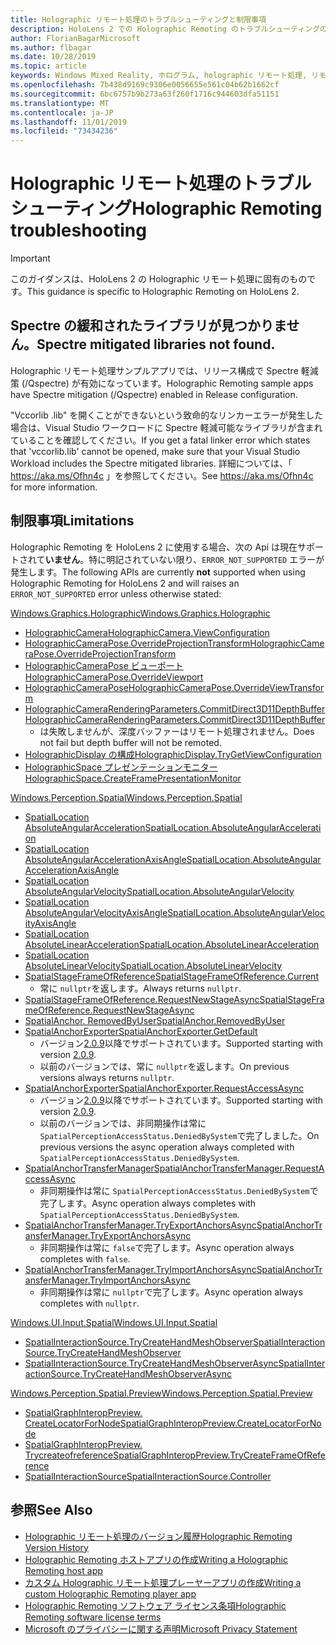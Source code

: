```yaml
---
title: Holographic リモート処理のトラブルシューティングと制限事項
description: HoloLens 2 での Holographic Remoting のトラブルシューティングの手順
author: FlorianBagarMicrosoft
ms.author: flbagar
ms.date: 10/28/2019
ms.topic: article
keywords: Windows Mixed Reality, ホログラム, holographic リモート処理, リモートレンダリング, ネットワークレンダリング, HoloLens, リモートホログラム, トラブルシューティング, ヘルプ
ms.openlocfilehash: 7b438d9169c9306e0056655e561c04b62b1662cf
ms.sourcegitcommit: 6bc6757b9b273a63f260f1716c944603dfa51151
ms.translationtype: MT
ms.contentlocale: ja-JP
ms.lasthandoff: 11/01/2019
ms.locfileid: "73434236"
---
```

# <a name="holographic-remoting-troubleshooting"></a><span data-ttu-id="b9c5d-104">Holographic リモート処理のトラブルシューティング</span><span class="sxs-lookup"><span data-stu-id="b9c5d-104">Holographic Remoting troubleshooting</span></span>

> [!IMPORTANT]
> <span data-ttu-id="b9c5d-105">このガイダンスは、HoloLens 2 の Holographic リモート処理に固有のものです。</span><span class="sxs-lookup"><span data-stu-id="b9c5d-105">This guidance is specific to Holographic Remoting on HoloLens 2.</span></span>

## <a name="spectre-mitigated-libraries-not-found"></a><span data-ttu-id="b9c5d-106">Spectre の緩和されたライブラリが見つかりません。</span><span class="sxs-lookup"><span data-stu-id="b9c5d-106">Spectre mitigated libraries not found.</span></span>

<span data-ttu-id="b9c5d-107">Holographic リモート処理サンプルアプリでは、リリース構成で Spectre 軽減策 (/Qspectre) が有効になっています。</span><span class="sxs-lookup"><span data-stu-id="b9c5d-107">Holographic Remoting sample apps have Spectre mitigation (/Qspectre) enabled in Release configuration.</span></span>

<span data-ttu-id="b9c5d-108">"Vccorlib .lib" を開くことができないという致命的なリンカーエラーが発生した場合は、Visual Studio ワークロードに Spectre 軽減可能なライブラリが含まれていることを確認してください。</span><span class="sxs-lookup"><span data-stu-id="b9c5d-108">If you get a fatal linker error which states that 'vccorlib.lib' cannot be opened, make sure that your Visual Studio Workload includes the Spectre mitigated libraries.</span></span> <span data-ttu-id="b9c5d-109">詳細については、「 https://aka.ms/Ofhn4c 」を参照してください。</span><span class="sxs-lookup"><span data-stu-id="b9c5d-109">See https://aka.ms/Ofhn4c for more information.</span></span>

## <a name="limitations"></a><span data-ttu-id="b9c5d-110">制限事項</span><span class="sxs-lookup"><span data-stu-id="b9c5d-110">Limitations</span></span>

<span data-ttu-id="b9c5d-111">Holographic Remoting を HoloLens 2 に使用する場合、次の Api は現在サポートされて**いません**。特に明記されていない限り、```ERROR_NOT_SUPPORTED``` エラーが発生します。</span><span class="sxs-lookup"><span data-stu-id="b9c5d-111">The following APIs are currently **not** supported when using Holographic Remoting for HoloLens 2 and will raises an ```ERROR_NOT_SUPPORTED``` error unless otherwise stated:</span></span>

[<span data-ttu-id="b9c5d-112">Windows.Graphics.Holographic</span><span class="sxs-lookup"><span data-stu-id="b9c5d-112">Windows.Graphics.Holographic</span></span>](https://docs.microsoft.com/uwp/api/windows.graphics.holographic)

* [<span data-ttu-id="b9c5d-113">HolographicCamera</span><span class="sxs-lookup"><span data-stu-id="b9c5d-113">HolographicCamera.ViewConfiguration</span></span>](https://docs.microsoft.com/uwp/api/windows.graphics.holographic.holographiccamera.viewconfiguration)
* [<span data-ttu-id="b9c5d-114">HolographicCameraPose.OverrideProjectionTransform</span><span class="sxs-lookup"><span data-stu-id="b9c5d-114">HolographicCameraPose.OverrideProjectionTransform</span></span>](https://docs.microsoft.com/uwp/api/windows.graphics.holographic.holographiccamerapose.overrideprojectiontransform)
* [<span data-ttu-id="b9c5d-115">HolographicCameraPose ビューポート</span><span class="sxs-lookup"><span data-stu-id="b9c5d-115">HolographicCameraPose.OverrideViewport</span></span>](https://docs.microsoft.com/uwp/api/windows.graphics.holographic.holographiccamerapose.overrideviewport)
* [<span data-ttu-id="b9c5d-116">HolographicCameraPose</span><span class="sxs-lookup"><span data-stu-id="b9c5d-116">HolographicCameraPose.OverrideViewTransform</span></span>](https://docs.microsoft.com/uwp/api/windows.graphics.holographic.holographiccamerapose.overrideviewtransform)
* [<span data-ttu-id="b9c5d-117">HolographicCameraRenderingParameters.CommitDirect3D11DepthBuffer</span><span class="sxs-lookup"><span data-stu-id="b9c5d-117">HolographicCameraRenderingParameters.CommitDirect3D11DepthBuffer</span></span>](https://docs.microsoft.com/uwp/api/windows.graphics.holographic.holographiccamerarenderingparameters.commitdirect3d11depthbuffer#Windows_Graphics_Holographic_HolographicCameraRenderingParameters_CommitDirect3D11DepthBuffer_Windows_Graphics_DirectX_Direct3D11_IDirect3DSurface_)
  - <span data-ttu-id="b9c5d-118">は失敗しませんが、深度バッファーはリモート処理されません。</span><span class="sxs-lookup"><span data-stu-id="b9c5d-118">Does not fail but depth buffer will not be remoted.</span></span>
* [<span data-ttu-id="b9c5d-119">HolographicDisplay の構成</span><span class="sxs-lookup"><span data-stu-id="b9c5d-119">HolographicDisplay.TryGetViewConfiguration</span></span>](https://docs.microsoft.com/uwp/api/windows.graphics.holographic.holographicdisplay.trygetviewconfiguration)
* [<span data-ttu-id="b9c5d-120">HolographicSpace プレゼンテーションモニター</span><span class="sxs-lookup"><span data-stu-id="b9c5d-120">HolographicSpace.CreateFramePresentationMonitor</span></span>](https://docs.microsoft.com/uwp/api/windows.graphics.holographic.holographicspace.createframepresentationmonitor)

[<span data-ttu-id="b9c5d-121">Windows.Perception.Spatial</span><span class="sxs-lookup"><span data-stu-id="b9c5d-121">Windows.Perception.Spatial</span></span>](https://docs.microsoft.com/uwp/api/windows.perception.spatial)

* [<span data-ttu-id="b9c5d-122">SpatialLocation AbsoluteAngularAcceleration</span><span class="sxs-lookup"><span data-stu-id="b9c5d-122">SpatialLocation.AbsoluteAngularAcceleration</span></span>](https://docs.microsoft.com/uwp/api/windows.perception.spatial.spatiallocation.absoluteangularacceleration)
* [<span data-ttu-id="b9c5d-123">SpatialLocation AbsoluteAngularAccelerationAxisAngle</span><span class="sxs-lookup"><span data-stu-id="b9c5d-123">SpatialLocation.AbsoluteAngularAccelerationAxisAngle</span></span>](https://docs.microsoft.com/uwp/api/windows.perception.spatial.spatiallocation.absoluteangularaccelerationaxisangle)
* [<span data-ttu-id="b9c5d-124">SpatialLocation AbsoluteAngularVelocity</span><span class="sxs-lookup"><span data-stu-id="b9c5d-124">SpatialLocation.AbsoluteAngularVelocity</span></span>](https://docs.microsoft.com/uwp/api/windows.perception.spatial.spatiallocation.absoluteangularvelocity)
* [<span data-ttu-id="b9c5d-125">SpatialLocation AbsoluteAngularVelocityAxisAngle</span><span class="sxs-lookup"><span data-stu-id="b9c5d-125">SpatialLocation.AbsoluteAngularVelocityAxisAngle</span></span>](https://docs.microsoft.com/uwp/api/windows.perception.spatial.spatiallocation.absoluteangularvelocityaxisangle)
* [<span data-ttu-id="b9c5d-126">SpatialLocation AbsoluteLinearAcceleration</span><span class="sxs-lookup"><span data-stu-id="b9c5d-126">SpatialLocation.AbsoluteLinearAcceleration</span></span>](https://docs.microsoft.com/uwp/api/windows.perception.spatial.spatiallocation.absolutelinearacceleration)
* [<span data-ttu-id="b9c5d-127">SpatialLocation AbsoluteLinearVelocity</span><span class="sxs-lookup"><span data-stu-id="b9c5d-127">SpatialLocation.AbsoluteLinearVelocity</span></span>](https://docs.microsoft.com/uwp/api/windows.perception.spatial.spatiallocation.absolutelinearvelocity)
* [<span data-ttu-id="b9c5d-128">SpatialStageFrameOfReference</span><span class="sxs-lookup"><span data-stu-id="b9c5d-128">SpatialStageFrameOfReference.Current</span></span>](https://docs.microsoft.com/uwp/api/windows.perception.spatial.spatialstageframeofreference.current)
  - <span data-ttu-id="b9c5d-129">常に ```nullptr```を返します。</span><span class="sxs-lookup"><span data-stu-id="b9c5d-129">Always returns ```nullptr```.</span></span>
* [<span data-ttu-id="b9c5d-130">SpatialStageFrameOfReference.RequestNewStageAsync</span><span class="sxs-lookup"><span data-stu-id="b9c5d-130">SpatialStageFrameOfReference.RequestNewStageAsync</span></span>](https://docs.microsoft.com/uwp/api/windows.perception.spatial.spatialstageframeofreference.requestnewstageasync)
* [<span data-ttu-id="b9c5d-131">SpatialAnchor. RemovedByUser</span><span class="sxs-lookup"><span data-stu-id="b9c5d-131">SpatialAnchor.RemovedByUser</span></span>](https://docs.microsoft.com/uwp/api/windows.perception.spatial.spatialanchor.removedbyuser)
* [<span data-ttu-id="b9c5d-132">SpatialAnchorExporter</span><span class="sxs-lookup"><span data-stu-id="b9c5d-132">SpatialAnchorExporter.GetDefault</span></span>](https://docs.microsoft.com/uwp/api/windows.perception.spatial.spatialanchorexporter.getdefault
)
  - <span data-ttu-id="b9c5d-133">バージョン[2.0.9](holographic-remoting-version-history.md#v2.0.9)以降でサポートされています。</span><span class="sxs-lookup"><span data-stu-id="b9c5d-133">Supported starting with version [2.0.9](holographic-remoting-version-history.md#v2.0.9).</span></span> 
  - <span data-ttu-id="b9c5d-134">以前のバージョンでは、常に ```nullptr```を返します。</span><span class="sxs-lookup"><span data-stu-id="b9c5d-134">On previous versions always returns ```nullptr```.</span></span> 
* [<span data-ttu-id="b9c5d-135">SpatialAnchorExporter</span><span class="sxs-lookup"><span data-stu-id="b9c5d-135">SpatialAnchorExporter.RequestAccessAsync</span></span>](https://docs.microsoft.com/uwp/api/windows.perception.spatial.spatialanchorexporter.requestaccessasync
)
  - <span data-ttu-id="b9c5d-136">バージョン[2.0.9](holographic-remoting-version-history.md#v2.0.9)以降でサポートされています。</span><span class="sxs-lookup"><span data-stu-id="b9c5d-136">Supported starting with version [2.0.9](holographic-remoting-version-history.md#v2.0.9).</span></span> 
  - <span data-ttu-id="b9c5d-137">以前のバージョンでは、非同期操作は常に ```SpatialPerceptionAccessStatus.DeniedBySystem```で完了しました。</span><span class="sxs-lookup"><span data-stu-id="b9c5d-137">On previous versions the async operation always completed with ```SpatialPerceptionAccessStatus.DeniedBySystem```.</span></span>
* [<span data-ttu-id="b9c5d-138">SpatialAnchorTransferManager</span><span class="sxs-lookup"><span data-stu-id="b9c5d-138">SpatialAnchorTransferManager.RequestAccessAsync</span></span>](https://docs.microsoft.com/uwp/api/windows.perception.spatial.spatialanchortransfermanager.requestaccessasync#Windows_Perception_Spatial_SpatialAnchorTransferManager_RequestAccessAsync)
  - <span data-ttu-id="b9c5d-139">非同期操作は常に ```SpatialPerceptionAccessStatus.DeniedBySystem```で完了します。</span><span class="sxs-lookup"><span data-stu-id="b9c5d-139">Async operation always completes with ```SpatialPerceptionAccessStatus.DeniedBySystem```.</span></span>
* [<span data-ttu-id="b9c5d-140">SpatialAnchorTransferManager.TryExportAnchorsAsync</span><span class="sxs-lookup"><span data-stu-id="b9c5d-140">SpatialAnchorTransferManager.TryExportAnchorsAsync</span></span>](https://docs.microsoft.com/uwp/api/windows.perception.spatial.spatialanchortransfermanager.tryexportanchorsasync#Windows_Perception_Spatial_SpatialAnchorTransferManager_TryExportAnchorsAsync_Windows_Foundation_Collections_IIterable_Windows_Foundation_Collections_IKeyValuePair_System_String_Windows_Perception_Spatial_SpatialAnchor___Windows_Storage_Streams_IOutputStream_)
  - <span data-ttu-id="b9c5d-141">非同期操作は常に ```false```で完了します。</span><span class="sxs-lookup"><span data-stu-id="b9c5d-141">Async operation always completes with ```false```.</span></span>
* [<span data-ttu-id="b9c5d-142">SpatialAnchorTransferManager.TryImportAnchorsAsync</span><span class="sxs-lookup"><span data-stu-id="b9c5d-142">SpatialAnchorTransferManager.TryImportAnchorsAsync</span></span>](https://docs.microsoft.com/uwp/api/windows.perception.spatial.spatialanchortransfermanager.tryimportanchorsasync
)
  - <span data-ttu-id="b9c5d-143">非同期操作は常に ```nullptr```で完了します。</span><span class="sxs-lookup"><span data-stu-id="b9c5d-143">Async operation always completes with ```nullptr```.</span></span>

[<span data-ttu-id="b9c5d-144">Windows.UI.Input.Spatial</span><span class="sxs-lookup"><span data-stu-id="b9c5d-144">Windows.UI.Input.Spatial</span></span>](https://docs.microsoft.com/uwp/api/windows.ui.input.spatial)

* [<span data-ttu-id="b9c5d-145">SpatialInteractionSource.TryCreateHandMeshObserver</span><span class="sxs-lookup"><span data-stu-id="b9c5d-145">SpatialInteractionSource.TryCreateHandMeshObserver</span></span>](https://docs.microsoft.com/uwp/api/windows.ui.input.spatial.spatialinteractionsource.trycreatehandmeshobserver#Windows_UI_Input_Spatial_SpatialInteractionSource_TryCreateHandMeshObserver)
* [<span data-ttu-id="b9c5d-146">SpatialInteractionSource.TryCreateHandMeshObserverAsync</span><span class="sxs-lookup"><span data-stu-id="b9c5d-146">SpatialInteractionSource.TryCreateHandMeshObserverAsync</span></span>](https://docs.microsoft.com/uwp/api/windows.ui.input.spatial.spatialinteractionsource.trycreatehandmeshobserverasync)

[<span data-ttu-id="b9c5d-147">Windows.Perception.Spatial.Preview</span><span class="sxs-lookup"><span data-stu-id="b9c5d-147">Windows.Perception.Spatial.Preview</span></span>](https://docs.microsoft.com/uwp/api/windows.perception.spatial.preview)

* [<span data-ttu-id="b9c5d-148">SpatialGraphInteropPreview. CreateLocatorForNode</span><span class="sxs-lookup"><span data-stu-id="b9c5d-148">SpatialGraphInteropPreview.CreateLocatorForNode</span></span>](https://docs.microsoft.com/uwp/api/windows.perception.spatial.preview.spatialgraphinteroppreview.createlocatorfornode)
* [<span data-ttu-id="b9c5d-149">SpatialGraphInteropPreview. Trycreateofreference</span><span class="sxs-lookup"><span data-stu-id="b9c5d-149">SpatialGraphInteropPreview.TryCreateFrameOfReference</span></span>](https://docs.microsoft.com/uwp/api/windows.perception.spatial.preview.spatialgraphinteroppreview.trycreateframeofreference)
* [<span data-ttu-id="b9c5d-150">SpatialInteractionSource</span><span class="sxs-lookup"><span data-stu-id="b9c5d-150">SpatialInteractionSource.Controller</span></span>](https://docs.microsoft.com/uwp/api/windows.ui.input.spatial.spatialinteractionsource.controller#Windows_UI_Input_Spatial_SpatialInteractionSource_Controller)

## <a name="see-also"></a><span data-ttu-id="b9c5d-151">参照</span><span class="sxs-lookup"><span data-stu-id="b9c5d-151">See Also</span></span>
* [<span data-ttu-id="b9c5d-152">Holographic リモート処理のバージョン履歴</span><span class="sxs-lookup"><span data-stu-id="b9c5d-152">Holographic Remoting Version History</span></span>](holographic-remoting-version-history.md)
* [<span data-ttu-id="b9c5d-153">Holographic Remoting ホストアプリの作成</span><span class="sxs-lookup"><span data-stu-id="b9c5d-153">Writing a Holographic Remoting host app</span></span>](holographic-remoting-create-host.md)
* [<span data-ttu-id="b9c5d-154">カスタム Holographic リモート処理プレーヤーアプリの作成</span><span class="sxs-lookup"><span data-stu-id="b9c5d-154">Writing a custom Holographic Remoting player app</span></span>](holographic-remoting-create-player.md)
* [<span data-ttu-id="b9c5d-155">Holographic Remoting ソフトウェア ライセンス条項</span><span class="sxs-lookup"><span data-stu-id="b9c5d-155">Holographic Remoting software license terms</span></span>](https://docs.microsoft.com/legal/mixed-reality/microsoft-holographic-remoting-software-license-terms)
* [<span data-ttu-id="b9c5d-156">Microsoft のプライバシーに関する声明</span><span class="sxs-lookup"><span data-stu-id="b9c5d-156">Microsoft Privacy Statement</span></span>](https://go.microsoft.com/fwlink/?LinkId=521839)
